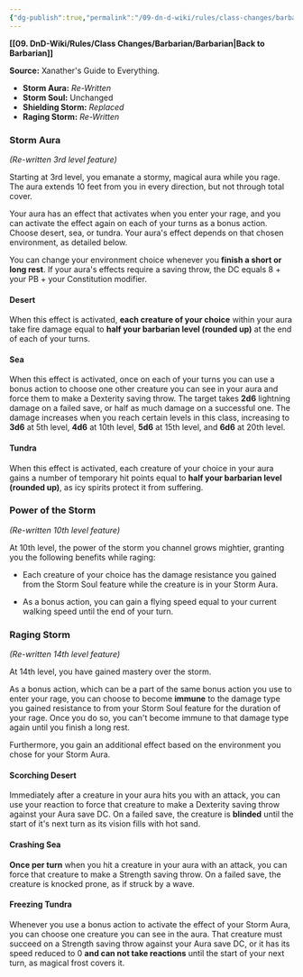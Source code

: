 ```yaml
---
{"dg-publish":true,"permalink":"/09-dn-d-wiki/rules/class-changes/barbarian/path-of-the-storm-herald/","tags":["class","barbarian","subclass"]}
---
```


**[[09. DnD-Wiki/Rules/Class Changes/Barbarian/Barbarian\|Back to Barbarian]]**

**Source:** Xanather's Guide to Everything.
*  **Storm Aura:** *Re-Written*
*  **Storm Soul:** Unchanged
*  **Shielding Storm:** *Replaced*
*  **Raging Storm:** *Re-Written*

### Storm Aura
*(Re-written 3rd level feature)*

Starting at 3rd level, you emanate a stormy, magical aura while you rage. The aura extends 10 feet from you in every direction, but not through total cover. 

Your aura has an effect that activates when you enter your rage, and you can activate the effect again on each of your turns as a bonus action. Choose desert, sea, or tundra. Your aura's effect depends on that chosen environment, as detailed below. 

You can change your environment choice whenever you **finish a short or long rest**. If your aura's effects require a saving throw, the DC equals 8 + your PB + your Constitution modifier.

#### Desert
When this effect is activated, **each creature of your choice** within your aura take fire damage equal to **half your barbarian level (rounded up)** at the end of each of your turns.

#### Sea
When this effect is activated, once on each of your turns you can use a bonus action to choose one other creature you can see in your aura and force them to make a Dexterity saving throw. The target takes **2d6** lightning damage on a failed save, or half as much damage on a successful one. The damage increases when you reach certain levels in this class, increasing to **3d6** at 5th level, **4d6** at 10th level, **5d6** at 15th level, and **6d6** at 20th level.



#### Tundra 
When this effect is activated, each creature of your choice in your aura gains a number of temporary hit points equal to **half your barbarian level (rounded up)**, as icy spirits protect it from suffering.


### Power of the Storm
*(Re-written 10th level feature)*

At 10th level, the power of the storm you channel grows mightier, granting you the following benefits while raging:

* Each creature of your choice has the damage resistance you gained from the Storm Soul feature while the creature is in your Storm Aura.

* As a bonus action, you can gain a flying speed equal to your current walking speed until the end of your turn.

### Raging Storm
*(Re-written 14th level feature)*

At 14th level, you have gained mastery over the storm.

As a bonus action, which can be a part of the same bonus action you use to enter your rage, you can choose to become **immune** to the damage type you gained resistance to from your Storm Soul feature for the duration of your rage. Once you do so, you can't become immune to that damage type again until you finish a long rest.

Furthermore, you gain an additional effect based on the environment you chose for your Storm Aura.

#### Scorching Desert

Immediately after a creature in your aura hits you with an attack, you can use your reaction to force that creature to make a Dexterity saving throw against your Aura save DC. On a failed save, the creature is **blinded** until the start of it's next turn as its vision fills with hot sand.

#### Crashing Sea

**Once per turn** when you hit a creature in your aura with an attack, you can force that creature to make a Strength saving throw. On a failed save, the creature is knocked prone, as if struck by a wave.

#### Freezing Tundra

Whenever you use a bonus action to activate the effect of your Storm Aura, you can choose one creature you can see in the aura. That creature must succeed on a Strength saving throw against your Aura save DC, or it has its speed reduced to 0 **and can not take reactions** until the start of your next turn, as magical frost covers it.




